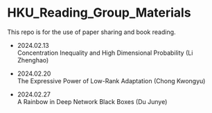 # HKU_Reading_Group_Materials
 This repo is for the use of paper sharing and book reading. 

+ 2024.02.13   
Concentration Inequality and High Dimensional Probability (Li Zhenghao)

+ 2024.02.20   
The Expressive Power of Low-Rank Adaptation (Chong Kwongyu)

+ 2024.02.27  
A Rainbow in Deep Network Black Boxes (Du Junye)





